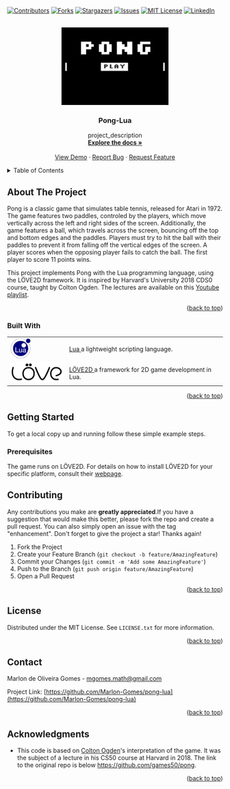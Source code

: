<div id="top"></div>

<!-- PROJECT SHIELDS -->
<!--
TODO: Add shields related to testing, building, and so on.
-->
[![Contributors][contributors-shield]][contributors-url]
[![Forks][forks-shield]][forks-url]
[![Stargazers][stars-shield]][stars-url]
[![Issues][issues-shield]][issues-url]
[![MIT License][license-shield]][license-url]
[![LinkedIn][linkedin-shield]][linkedin-url]

<!-- PROJECT LOGO -->
<br />
<div align="center">
  <a href="https://github.com/github_username/repo_name">
    <img src="images/pong.png" alt="Logo" width="250">
  </a>

<h3 align="center">Pong-Lua</h3>

  <p align="center">
    project_description
    <br />
    <a href="https://github.com/github_username/repo_name"><strong>Explore the docs »</strong></a>
    <br />
    <br />
    <a href="https://github.com/github_username/repo_name">View Demo</a>
    ·
    <a href="https://github.com/github_username/repo_name/issues">Report Bug</a>
    ·
    <a href="https://github.com/github_username/repo_name/issues">Request Feature</a>
  </p>
</div>



<!-- TABLE OF CONTENTS -->
<details>
  <summary>Table of Contents</summary>
  <ol>
    <li>
      <a href="#about-the-project">About The Project</a>
      <ul>
        <li><a href="#built-with">Built With</a></li>
      </ul>
    </li>
    <li>
      <a href="#getting-started">Getting Started</a>
      <ul>
        <li><a href="#prerequisites">Prerequisites</a></li>
        <li><a href="#installation">Installation</a></li>
      </ul>
    </li>
    <li><a href="#usage">Usage</a></li>
    <li><a href="#roadmap">Roadmap</a></li>
    <li><a href="#contributing">Contributing</a></li>
    <li><a href="#license">License</a></li>
    <li><a href="#contact">Contact</a></li>
    <li><a href="#acknowledgments">Acknowledgments</a></li>
  </ol>
</details>


<!-- ABOUT THE PROJECT -->
## About The Project

<!--
TODO: Add a screenshot

[![Product Name Screen Shot][product-screenshot]](https://example.com)
-->

Pong is a classic game that simulates table tennis, released for Atari in 1972. The game features two paddles, controled by the players, which move vertically across the left and right sides of the screen. Additionally, the game features a ball, which travels across the screen, bouncing off the top and bottom edges and the paddles. Players must try to hit the ball with their paddles to prevent it from falling off the vertical edges of the screen. A player scores when the opposing player fails to catch the ball. The first player to score 11 points wins.

This project implements Pong with the Lua programming language, using the LÖVE2D framework. It is inspired by Harvard's University 2018 CDS0 course, taught by Colton Ogden. The lectures are available on this [Youtube playlist](https://www.youtube.com/playlist?list=PLWKjhJtqVAbluXJKKbCIb4xd7fcRkpzoz).

<p align="right">(<a href="#top">back to top</a>)</p>



### Built With

<table>
  <tr>
    <td>
        <img src="images/lua_logo.png" alt="Lua Logo" height="48">
    </td>
    <td>
        <a href="https://lua.org/" target = "_blank">Lua
        </a> a lightweight scripting language.
    </td>
  </tr>
  <tr>
    <td>
        <img src="images/love_logo.png" alt="Love2D Logo" height="48">
    </td>
    <td>
    <a href="https://love2d.org/" target = "_blank">LÖVE2D
    </a> a framework for 2D game development in Lua.
    </td>
  </tr>
 </table>

<p align="right">(<a href="#top">back to top</a>)</p>

<!-- GETTING STARTED -->
## Getting Started

To get a local copy up and running follow these simple example steps.

### Prerequisites

The game runs on LÖVE2D. For details on how to install LÖVE2D for your specific platform, consult their [webpage](https://love2d.org).

<!--
* a prerequisite
  ```sh
  some shell script
  ```
TODO: possibly add instructions on installing lua
-->
<!--
TODO: Add installation instructions.

### Installation

1. Clone the repo
   ```sh
   git clone https://github.com/Marlon-Gomes/pong-lua.git
   ```
2. Do something else
   ```sh
   a fancy shell script
   ```

<p align="right">(<a href="#top">back to top</a>)</p>
-->


<!-- USAGE EXAMPLES
TODO: add usage
## Usage

Use this space to show useful examples of how a project can be used. Additional screenshots, code examples and demos work well in this space. You may also link to more resources.

_For more examples, please refer to the [Documentation](https://example.com)_

<p align="right">(<a href="#top">back to top</a>)</p>
-->


<!-- ROADMAP
TODO: add a roadmap
## Roadmap

- [ ] Feature 1
- [ ] Feature 2
- [ ] Feature 3
    - [ ] Nested Feature

See the [open issues](https://github.com/Marlon-Gomes/pong-lua/issues) for a full list of proposed features (and known issues).

<p align="right">(<a href="#top">back to top</a>)</p>
-->


<!-- CONTRIBUTING -->
## Contributing

Any contributions you make are **greatly appreciated**.If you have a suggestion that would make this better, please fork the repo and create a pull request. You can also simply open an issue with the tag "enhancement".
Don't forget to give the project a star! Thanks again!

1. Fork the Project
2. Create your Feature Branch (`git checkout -b feature/AmazingFeature`)
3. Commit your Changes (`git commit -m 'Add some AmazingFeature'`)
4. Push to the Branch (`git push origin feature/AmazingFeature`)
5. Open a Pull Request

<p align="right">(<a href="#top">back to top</a>)</p>



<!-- LICENSE -->
## License

Distributed under the MIT License. See `LICENSE.txt` for more information.

<p align="right">(<a href="#top">back to top</a>)</p>



<!-- CONTACT -->
## Contact

Marlon de Oliveira Gomes - mgomes.math@gmail.com

Project Link: [https://github.com/Marlon-Gomes/pong-lua](https://github.com/Marlon-Gomes/pong-lua)

<p align="right">(<a href="#top">back to top</a>)</p>



<!-- ACKNOWLEDGMENTS -->
## Acknowledgments

* This code is based on [Colton Ogden](https://github.com/coltonoscopy)'s
interpretation of the game. It was the subject of a lecture in
his CS50 course at Harvard in 2018. The link to the original repo
is below https://github.com/games50/pong.


<p align="right">(<a href="#top">back to top</a>)</p>



<!-- MARKDOWN LINKS & IMAGES -->
<!-- https://www.markdownguide.org/basic-syntax/#reference-style-links -->
[contributors-shield]: https://img.shields.io/github/contributors/Marlon-Gomes/pong-lua.svg?style=for-the-badge
[contributors-url]: https://github.com/Marlon-Gomes/pong-lua/graphs/contributors
[forks-shield]: https://img.shields.io/github/forks/Marlon-Gomes/pong-lua.svg?style=for-the-badge
[forks-url]: https://github.com/Marlon-Gomes/pong-lua/network/members
[stars-shield]: https://img.shields.io/github/stars/Marlon-Gomes/pong-lua.svg?style=for-the-badge
[stars-url]: https://github.com/Marlon-Gomes/pong-lua/stargazers
[issues-shield]: https://img.shields.io/github/issues/Marlon-Gomes/pong-lua.svg?style=for-the-badge
[issues-url]: https://github.com/Marlon-Gomes/pong-lua/issues
[license-shield]: https://img.shields.io/github/license/Marlon-Gomes/pong-lua.svg?style=for-the-badge
[license-url]: https://github.com/Marlon-Gomes/pong-lua/blob/main/LICENSE.txt
[linkedin-shield]: https://img.shields.io/badge/-LinkedIn-black.svg?style=for-the-badge&logo=linkedin&colorB=555
[linkedin-url]: https://linkedin.com/in/marlon-deoliveiragomes
[product-screenshot]: images/screenshot.pngA
[love-logo]: images/love_logo.png
[lua-logo]: images/lua_logo.png
